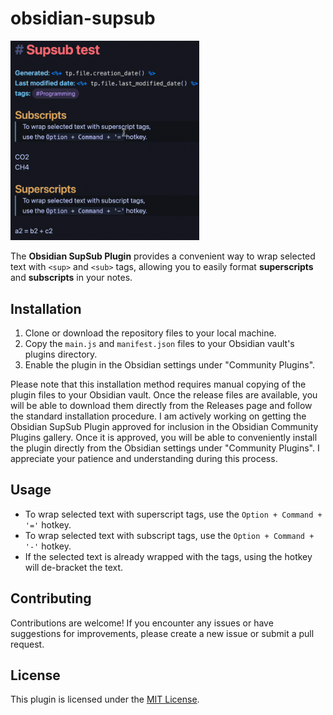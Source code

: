 # obsidian-supsub
<img src = "testrun.gif" width="60%">

The **Obsidian SupSub Plugin** provides a convenient way to wrap selected text with `<sup>` and `<sub>` tags, allowing you to easily format __superscripts__ and __subscripts__ in your notes.

## Installation

1. Clone or download the repository files to your local machine.
2. Copy the `main.js` and `manifest.json` files to your Obsidian vault's plugins directory.
3. Enable the plugin in the Obsidian settings under "Community Plugins".

Please note that this installation method requires manual copying of the plugin files to your Obsidian vault. Once the release files are available, you will be able to download them directly from the Releases page and follow the standard installation procedure. I am actively working on getting the Obsidian SupSub Plugin approved for inclusion in the Obsidian Community Plugins gallery. Once it is approved, you will be able to conveniently install the plugin directly from the Obsidian settings under "Community Plugins". I appreciate your patience and understanding during this process.

## Usage

- To wrap selected text with superscript tags, use the `Option + Command + '='` hotkey.
- To wrap selected text with subscript tags, use the `Option + Command + '-'` hotkey.
- If the selected text is already wrapped with the tags, using the hotkey will de-bracket the text.

## Contributing

Contributions are welcome! If you encounter any issues or have suggestions for improvements, please create a new issue or submit a pull request.

## License

This plugin is licensed under the [MIT License](LICENSE).
